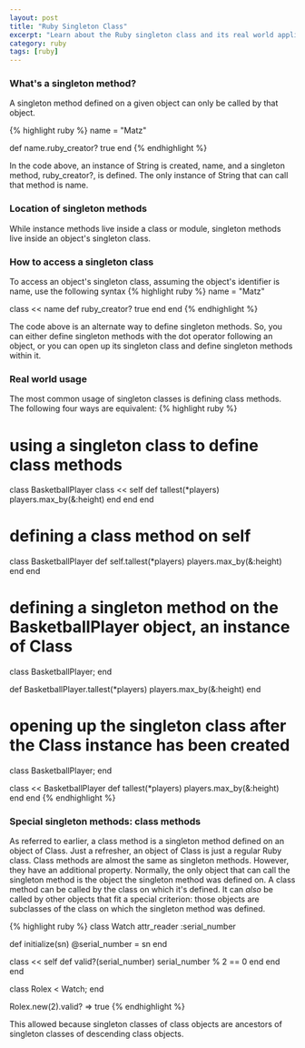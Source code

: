 ```yaml
---
layout: post
title: "Ruby Singleton Class"
excerpt: "Learn about the Ruby singleton class and its real world application."
category: ruby
tags: [ruby]
---
```


### What's a singleton method?
A singleton method defined on a given object can only be called by that
object.

{% highlight ruby %}
name = "Matz"

def name.ruby_creator?
  true
end
{% endhighlight %}

In the code above, an instance of String is created, name, and a singleton
method, ruby_creator?, is defined. The only instance of String that can call
that method is name.

### Location of singleton methods
While instance methods live inside a class or module, singleton methods live inside
an object's singleton class.

### How to access a singleton class
To access an object's singleton class, assuming the object's identifier is name,
use the following syntax
{% highlight ruby %}
name = "Matz"

class << name
  def ruby_creator?
    true
  end
end
{% endhighlight %}

The code above is an alternate way to define singleton methods. So, you can either
define singleton methods with the dot operator following an object, or you can
open up its singleton class and define singleton methods within it.

### Real world usage
The most common usage of singleton classes is defining class methods. The following four ways
are equivalent:
{% highlight ruby %}
# using a singleton class to define class methods
class BasketballPlayer
  class << self
    def tallest(*players)
      players.max_by(&:height)
    end
  end
end

# defining a class method on self
class BasketballPlayer
  def self.tallest(*players)
    players.max_by(&:height)
  end
end

# defining a singleton method on the BasketballPlayer object, an instance of Class
class BasketballPlayer; end

def BasketballPlayer.tallest(*players)
  players.max_by(&:height)
end


# opening up the singleton class after the Class instance has been created
class BasketballPlayer; end

class << BasketballPlayer
  def tallest(*players)
    players.max_by(&:height)
  end
end
{% endhighlight %}

### Special singleton methods: class methods
As referred to earlier, a class method is a singleton method defined on an object of Class.
Just a refresher, an object of Class is just a regular Ruby class. Class methods are almost
the same as singleton methods. However, they have an additional property. Normally, the only
object that can call the singleton method is the object the singleton method was defined on.
A class method can be called by the class on which it's defined. It can _also_ be called by
other objects that fit a special criterion: those objects are subclasses of the class on
which the singleton method was defined.

{% highlight ruby %}
class Watch
  attr_reader :serial_number

  def initialize(sn)
    @serial_number = sn
  end

  class << self
    def valid?(serial_number)
      serial_number % 2 == 0
    end
  end
end

class Rolex < Watch; end

Rolex.new(2).valid?
=> true
{% endhighlight %}

This allowed because singleton classes of class objects are ancestors of singleton classes
of descending class objects.
